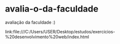 # avalia-o-da-faculdade
avaliação da faculdade :)

link:file:///C:/Users/USER/Desktop/estudos/exercicios-%20desenvolvimento%20web/index.html
